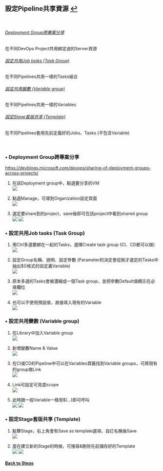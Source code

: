 ## 設定Pipeline共享資源 [↩](https://github.com/timmchentw/Timm_WebNote/blob/main/Azure%20Pipilines/CICD%E8%A9%B3%E7%B4%B0%E6%B5%81%E7%A8%8B%E7%AD%86%E8%A8%98.md)

<br>

###### [Deployment Group跨專案分享](#-Deployment-Group跨專案分享)
在不同DevOps Project共用綁定過的Server資源
###### [設定共用Job tasks (Task Group)](#-設定共用Job-tasks-Task-Group-)
在不同Pipelines共用一樣的Tasks組合
###### [設定共用變數 (Variable group)](#-設定共用變數-Variable-group-)
在不同Pipelines共用一樣的Variables
###### [設定Stage套版共享 (Template)](#-設定Stage套版共享-Template-)
在不同Pipelines套用先前定義好的Jobs、Tasks (不包含Variable)<br><br><br>

### • Deployment Group跨專案分享
https://devblogs.microsoft.com/devops/sharing-of-deployment-groups-across-projects/
1. 在該Deployment group中，點選要分享的VM
<br> ![](https://github.com/timmchentw/Timm_WebNote/blob/main/Azure%20Pipilines/images/8-1.png)<br>
2. 點選Manage，可導到Organization設定頁面
<br> ![](https://github.com/timmchentw/Timm_WebNote/blob/main/Azure%20Pipilines/images/8-2.png)<br>


3. 選定要share到的project，save後即可在該project中看到shared group
<br> ![](https://github.com/timmchentw/Timm_WebNote/blob/main/Azure%20Pipilines/images/8-3.png) ![](https://github.com/timmchentw/Timm_WebNote/blob/main/Azure%20Pipilines/images/8-4.png)<br>






### • 設定共用Job tasks (Task Group)
1. 用Ctrl多選要綁在一起的Tasks，選擇Create task group (CI、CD都可以做)
<br> ![](https://github.com/timmchentw/Timm_WebNote/blob/main/Azure%20Pipilines/images/8-5.png)<br>

2. 設定Group名稱、說明、設定參數 (Parameter的決定會從剛才選定的Tasks中抽出$()格式的自定義Variable)
<br> ![](https://github.com/timmchentw/Timm_WebNote/blob/main/Azure%20Pipilines/images/8-6.png)<br>

3. 原本多選的Tasks會被濃縮成一個Task group，並把參數Default值顯示在必填欄位
<br> ![](https://github.com/timmchentw/Timm_WebNote/blob/main/Azure%20Pipilines/images/8-7.png)<br>

4. 也可以不使用預設值，直接填入現有的Variable
<br> ![](https://github.com/timmchentw/Timm_WebNote/blob/main/Azure%20Pipilines/images/8-8.png)<br>




### • 設定共用變數 (Variable group)
1. 在Library中加入Variable group
<br> ![](https://github.com/timmchentw/Timm_WebNote/blob/main/Azure%20Pipilines/images/8-9.png)<br>

2. 新增變數Name & Value
<br> ![](https://github.com/timmchentw/Timm_WebNote/blob/main/Azure%20Pipilines/images/8-10.png)<br>

3. 在CI或CD的Pipeline中可以在Variables頁籤找到Variable groups，可將現有的group做Link
<br> ![](https://github.com/timmchentw/Timm_WebNote/blob/main/Azure%20Pipilines/images/8-11.png)<br>

4. Link可設定可見度scope
<br> ![](https://github.com/timmchentw/Timm_WebNote/blob/main/Azure%20Pipilines/images/8-12.png)<br>

5. 此時跟一般Variable一樣用$(...)即可呼叫
<br> ![](https://github.com/timmchentw/Timm_WebNote/blob/main/Azure%20Pipilines/images/8-13.png) ![](https://github.com/timmchentw/Timm_WebNote/blob/main/Azure%20Pipilines/images/8-14.png)<br>





### • 設定Stage套版共享 (Template)
1. 點擊Stage，右上角會有Save as template選項，自訂名稱後Save
<br> ![](https://github.com/timmchentw/Timm_WebNote/blob/main/Azure%20Pipilines/images/8-15.png)<br>

2. 當在建立新的Stage的時候，可搜尋&刪除先前儲存好的Template
<br> ![](https://github.com/timmchentw/Timm_WebNote/blob/main/Azure%20Pipilines/images/8-16.png) ![](https://github.com/timmchentw/Timm_WebNote/blob/main/Azure%20Pipilines/images/8-17.png)<br>


#### [Back to Steps](https://github.com/timmchentw/Timm_WebNote/blob/main/Azure%20Pipilines/CICD%E8%A9%B3%E7%B4%B0%E6%B5%81%E7%A8%8B%E7%AD%86%E8%A8%98.md)